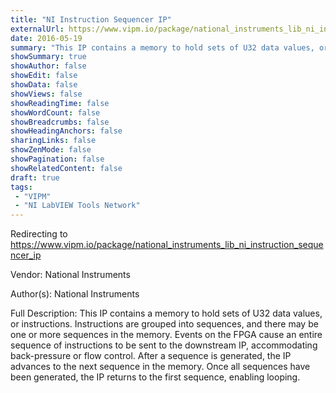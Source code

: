 ```yaml
---
title: "NI Instruction Sequencer IP"
externalUrl: https://www.vipm.io/package/national_instruments_lib_ni_instruction_sequencer_ip
date: 2016-05-19
summary: "This IP contains a memory to hold sets of U32 data values, or instructions."
showSummary: true
showAuthor: false
showEdit: false
showData: false
showViews: false
showReadingTime: false
showWordCount: false
showBreadcrumbs: false
showHeadingAnchors: false
sharingLinks: false
showZenMode: false
showPagination: false
showRelatedContent: false
draft: true
tags:
 - "VIPM"
 - "NI LabVIEW Tools Network"
---
```


Redirecting to https://www.vipm.io/package/national_instruments_lib_ni_instruction_sequencer_ip

Vendor: National Instruments

Author(s): National Instruments
 
Full Description:
This IP contains a memory to hold sets of U32 data values, or instructions. Instructions are grouped into sequences, and there may be one or more sequences in the memory. Events on the FPGA cause an entire sequence of instructions to be sent to the downstream IP, accommodating back-pressure or flow control. After a sequence is generated, the IP advances to the next sequence in the memory. Once all sequences have been generated, the IP returns to the first sequence, enabling looping.
